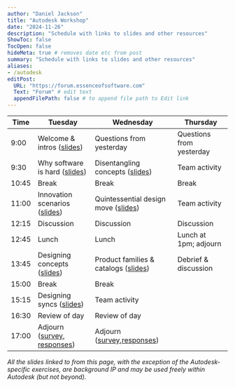 ```yaml
---
author: "Daniel Jackson"
title: "Autodesk Workshop"
date: "2024-11-26"
description: "Schedule with links to slides and other resources"
ShowToc: false
TocOpen: false
hideMeta: true # removes date etc from post
summary: "Schedule with links to slides and other resources"
aliases:
- /autodesk
editPost:
  URL: "https://forum.essenceofsoftware.com"
  Text: "Forum" # edit text
  appendFilePath: false # to append file path to Edit link
---
```


| Time | Tuesday          | Wednesday                   | Thursday                     |
| --------- | -------------------- | ------------------------------- | -------------------------------- |
| 9:00 | Welcome & intros ([slides](./pdfs/0-introduction.pdf))| Questions from yesterday        | Questions from yesterday         |
| 9:30 | Why software is hard ([slides](./pdfs/1-why-concepts.pdf)) | Disentangling concepts ([slides](./pdfs/5-disentangling.pdf))         | Team activity |
| 10:45 | Break                | Break                           | Break                            |
| 11:00 | Innovation scenarios ([slides](./pdfs/2-innovation.pdf)) | Quintessential design move  ([slides](./pdfs/6-the-QDM.pdf))      | Team activity                              |
| 12:15 | Discussion           | Discussion                      | Discussion                       |
| 12:45 | Lunch                | Lunch                           | Lunch at 1pm; adjourn            |
| 13:45 | Designing concepts ([slides](./pdfs/3-concept-design.pdf))  | Product families & catalogs  ([slides](./pdfs/7-families.pdf))    | Debrief & discussion             |
| 15:00 | Break                | Break                           |                                  |
| 15:15 | Designing syncs ([slides](./pdfs/4-sync-design.pdf))     | Team activity |                                  |
| 16:30 | Review of day        | Review of day                   |                                  |
| 17:00 | Adjourn ([survey](https://forms.gle/esgV9mPVy5TrwsRh7), [responses](./pdfs/day-1-responses.pdf))              | Adjourn   ([survey](https://forms.gle/esgV9mPVy5TrwsRh7),[responses](./pdfs/day-2-responses.pdf))                       |                                  |

_All the slides linked to from this page, with the exception of the Autodesk-specific exercises, are background IP and may be used freely within Autodesk (but not beyond)._